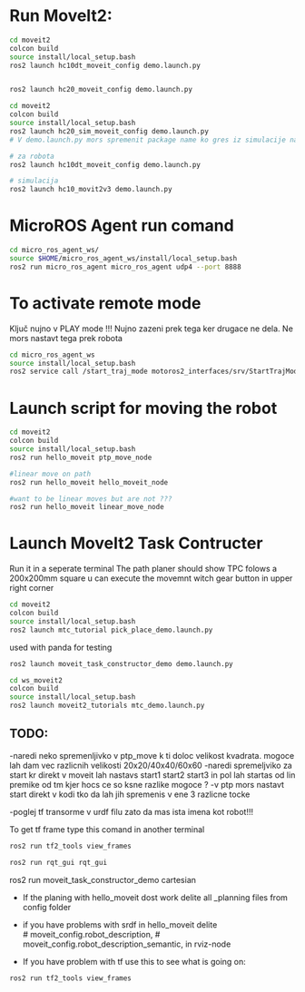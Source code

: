 # Run MoveIt2:
```bash
cd moveit2
colcon build
source install/local_setup.bash
ros2 launch hc10dt_moveit_config demo.launch.py 


ros2 launch hc20_moveit_config demo.launch.py

cd moveit2
colcon build
source install/local_setup.bash
ros2 launch hc20_sim_moveit_config demo.launch.py
# V demo.launch.py mors spremenit package name ko gres iz simulacije na robota in obratno

# za robota
ros2 launch hc10dt_moveit_config demo.launch.py 

# simulacija
ros2 launch hc10_movit2v3 demo.launch.py

```
# MicroROS Agent run comand
```bash
cd micro_ros_agent_ws/
source $HOME/micro_ros_agent_ws/install/local_setup.bash
ros2 run micro_ros_agent micro_ros_agent udp4 --port 8888
```

# To activate remote mode
Ključ nujno v PLAY mode !!!
Nujno zazeni prek tega ker drugace ne dela. Ne mors nastavt tega prek robota
```bash
cd micro_ros_agent_ws
source install/local_setup.bash
ros2 service call /start_traj_mode motoros2_interfaces/srv/StartTrajMode 
```

# Launch script for moving the robot
```bash
cd moveit2
colcon build
source install/local_setup.bash
ros2 run hello_moveit ptp_move_node

#linear move on path
ros2 run hello_moveit hello_moveit_node

#want to be linear moves but are not ???
ros2 run hello_moveit linear_move_node
```

# Launch MoveIt2 Task Contructer
Run it in a seperate terminal
The path planer should show TPC folows a 200x200mm square
u can execute the movemnt witch gear button in upper right corner
```bash
cd moveit2
colcon build
source install/local_setup.bash
ros2 launch mtc_tutorial pick_place_demo.launch.py
```

used with panda for testing
```bash
ros2 launch moveit_task_constructor_demo demo.launch.py

cd ws_moveit2
colcon build
source install/local_setup.bash
ros2 launch moveit2_tutorials mtc_demo.launch.py
```


## TODO:
-naredi neko spremenljivko v ptp_move k ti doloc velikost kvadrata. mogoce lah dam vec razlicnih velikosti 20x20/40x40/60x60
-naredi spremeljviko za start kr direkt v moveit lah nastavs start1 start2 start3 in pol lah startas od lin premike od tm kjer hocs ce so ksne razlike mogoce ?
-v ptp mors nastavt start direkt v kodi tko da lah jih spremenis v ene 3 razlicne tocke

-poglej tf transorme v urdf filu zato da mas ista imena kot robot!!!


To get tf frame type this comand in another terminal
```bash
ros2 run tf2_tools view_frames
```

```bash
ros2 run rqt_gui rqt_gui
```

ros2 run moveit_task_constructor_demo cartesian












- If the planing with hello_moveit dost work delite all _planning files from config folder
- if you have problems with srdf in hello_moveit delite                
            # moveit_config.robot_description,
            # moveit_config.robot_description_semantic, in rviz-node

- If you have problem with tf use this to see what is going on: 
```bash
ros2 run tf2_tools view_frames
```
